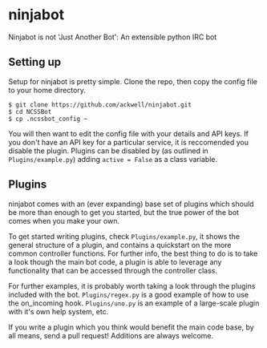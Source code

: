 ninjabot
=======

Ninjabot is not 'Just Another Bot': An extensible python IRC bot

Setting up
----------

Setup for ninjabot is pretty simple. Clone the repo, then copy the config file to your home
directory.

    $ git clone https://github.com/ackwell/ninjabot.git
    $ cd NCSSBot
    $ cp .ncssbot_config ~

You will then want to edit the config file with your details and API keys. If you don't
have an API key for a particular service, it is reccomended you disable the plugin.
Plugins can be disabled by (as outlined in `Plugins/example.py`) adding `active = False`
as a class variable.

Plugins
-------

ninjabot comes with an (ever expanding) base set of plugins which should be more than
enough to get you started, but the true power of the bot comes when you make your own.

To get started writing plugins, check `Plugins/example.py`, it shows the general structure
of a plugin, and contains a quickstart on the more common controller functions. For further
info, the best thing to do is to take a look though the main bot code, a plugin is able to 
leverage any functionality that can be accessed through the controller class.

For further examples, it is probably worth taking a look through the plugins included
with the bot. `Plugins/regex.py` is a good example of how to use the on_incoming hook.
`Plugins/uno.py` is an example of a large-scale plugin with it's own help system, etc.

If you write a plugin which you think would benefit the main code base, by all means, send
a pull request! Additions are always welcome.